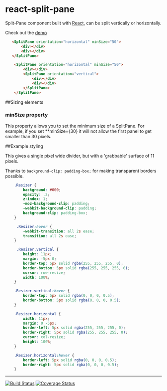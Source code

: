 # react-split-pane

Split-Pane component built with [React](http://facebook.github.io/react), can be split vertically or horizontally.

Check out the [demo](http://zonked-knife.surge.sh/)


```html
   <SplitPane orientation="horizontal" minSize="50">
       <div></div>
       <div></div>
   </SplitPane>
```

```html
    <SplitPane orientation="horizontal" minSize="50">
        <div></div>
        <SplitPane orientation="vertical">
            <div></div>
            <div></div>
        </SplitPane>
    </SplitPane>
```
##Sizing elements

### minSize property

This property allows you to set the minimum size of a SplitPane. For example, if you set **minSize={30} it will not allow the first panel to get smaller than 30 pixels.

##Example styling

This gives a single pixel wide divider, but with a 'grabbable' surface of 11 pixels.

Thanks to ```background-clip: padding-box;``` for making transparent borders possible.


```css
    .Resizer {
        background: #000;
        opacity: .2;
        z-index: 1;
        -moz-background-clip: padding;
        -webkit-background-clip: padding;
        background-clip: padding-box;
    }

     .Resizer:hover {
        -webkit-transition: all 2s ease;
        transition: all 2s ease;
    }

     .Resizer.vertical {
        height: 11px;
        margin: -5px 0;
        border-top: 5px solid rgba(255, 255, 255, 0);
        border-bottom: 5px solid rgba(255, 255, 255, 0);
        cursor: row-resize;
        width: 100%;
    }

    .Resizer.vertical:hover {
        border-top: 5px solid rgba(0, 0, 0, 0.5);
        border-bottom: 5px solid rgba(0, 0, 0, 0.5);
    }

    .Resizer.horizontal {
        width: 11px;
        margin: 0 -5px;
        border-left: 5px solid rgba(255, 255, 255, 0);
        border-right: 5px solid rgba(255, 255, 255, 0);
        cursor: col-resize;
        height: 100%;
    }

    .Resizer.horizontal:hover {
        border-left: 5px solid rgba(0, 0, 0, 0.5);
        border-right: 5px solid rgba(0, 0, 0, 0.5);
    }
 ```

***

[![Build Status](https://travis-ci.org/tomkp/react-split-pane.png)](https://travis-ci.org/tomkp/react-split-pane)
[![Coverage Status](https://coveralls.io/repos/tomkp/react-split-pane/badge.svg)](https://coveralls.io/r/tomkp/react-split-pane)
